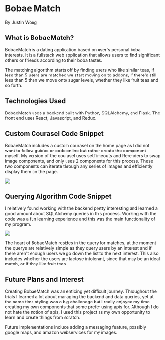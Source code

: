 # Bobae Match

By Justin Wong

## What is BobaeMatch?

BobaeMatch is a dating application based on user's personal boba interests. It is a fullstack web application that allows users to find significant others or friends according to their boba tastes.

The matching algorithm starts off by finding users who like similar teas, if less than 5 users are matched we start moving on to addons, if there's still less than 5 then we move onto sugar levels, whether they like fruit teas and so forth.

## Technologies Used

BobaeMatch uses a backend built with Python, SQLAlchemy, and Flask. The front end uses React, Javascript, and Redux.

## Custom Courasel Code Snippet
BobaeMatch includes a custom courasel on the home page as I did not want to follow guides or code online but rather create the component myself. My version of the courasel uses setTimeouts and Rerenders to swap image components, and only uses 2 components for this process. These two components can iterate through any series of images and efficiently display them on the page.

![](https://github.com/Sirpeter89/MatchMyBoba/blob/main/customcourasel.PNG)

## Querying Algorithm Code Snippet
I relatively found working with the backend pretty interesting and learned a good amount about SQLAlchemy queries in this process. Working with the code was a fun learning experience and this was the main functionality of my program.

![](https://github.com/Sirpeter89/MatchMyBoba/blob/main/queryexample.PNG)

The heart of BobaeMatch resides in the query for matches, at the moment the querys are relatively simple as they query users by an interest and if there aren't enough users we go down the list to the next interest. This also includes whether the users are lactose intolerant, since that may be an ideal match, or if they like fruit teas.

## Future Plans and Interest
Creating BobaeMatch was an enticing yet difficult journey. Throughout the trials I learned a lot about managing the backend and data queries, yet at the same time styling was a big challenege but I really enjoyed my time creating my own components that some prefer using apis for. Although I do not hate the notion of apis, I used this project as my own opportunity to learn and create things from scratch.

Future implementations include adding a messaging feature, possibly google maps, and amazon webservices for my images.
